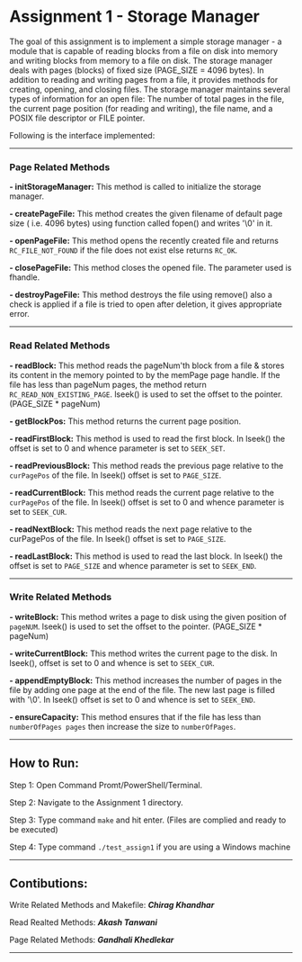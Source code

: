 # Assignment 1 - Storage Manager 

The goal of this assignment is to implement a simple storage manager - a module that is capable of reading blocks from a file on disk into 
memory and writing blocks from memory to a file on disk. The storage manager deals with pages (blocks) of fixed size (PAGE_SIZE = 4096 bytes). 
In addition to reading and writing pages from a file, it provides methods for creating, opening, and closing files. 
The storage manager maintains several types of information for an open file: The number of total pages in the file, the current page position 
(for reading and writing), the file name, and a POSIX file descriptor or FILE pointer.

Following is the interface implemented:

-----------------------------------------------------------------------------------------------------------------
### Page Related Methods

**- initStorageManager:**
This method is called to initialize the storage manager.

**- createPageFile:**
This method creates the given filename of default page size ( i.e. 4096 bytes) using function called fopen() and writes '\0' in it.

**- openPageFile:**
This method opens the recently created file and returns ```RC_FILE_NOT_FOUND``` if the file does not exist else returns ```RC_OK```.

**- closePageFile:**
This method closes the opened file. The parameter used is fhandle.

**- destroyPageFile:**
This method destroys the file using remove() also a check is applied if a file is tried to open after deletion, it gives appropriate error.

-----------------------------------------------------------------------------------------------------------------
### Read Related Methods

**- readBlock:**
This method reads the pageNum'th block from a file & stores its content in the memory pointed to by the memPage page handle. 
If the file has less than pageNum pages, the method return ```RC_READ_NON_EXISTING_PAGE```. lseek() is used to set the offset to the pointer. (PAGE_SIZE * pageNum)

**- getBlockPos:**
This method returns the current page position.

**- readFirstBlock:**
This method is used to read the first block. In lseek() the offset is set to 0 and whence parameter is set to ```SEEK_SET```.

**- readPreviousBlock:**
This method reads the previous page relative to the ```curPagePos``` of the file. In lseek() offset is set to ```PAGE_SIZE```.

**- readCurrentBlock:**
This method reads the current page relative to the ```curPagePos``` of the file. In lseek() offset is set to 0 and whence parameter is set to ```SEEK_CUR```.

**- readNextBlock:**
This method reads the next page relative to the curPagePos of the file. In lseek() offset is set to ```PAGE_SIZE```.

**- readLastBlock:**
This method is used to read the last block. In lseek() the offset is set to ```PAGE_SIZE``` and whence parameter is set to ```SEEK_END```.

-----------------------------------------------------------------------------------------------------------------
### Write Related Methods

**- writeBlock:**
This method writes a page to disk using the given position of ```pageNUM```. lseek() is used to set the offset to the pointer. (PAGE_SIZE * pageNum)

**- writeCurrentBlock:**
This method writes the current page to the disk. In lseek(), offset is set to 0 and whence is set to ```SEEK_CUR```.

**- appendEmptyBlock:**
This method increases the number of pages in the file by adding one page at the end of the file. The new last page is filled with '\0'. 
In lseek() offset is set to 0 and whence is set to ```SEEK_END```.

**- ensureCapacity:**
This method ensures that if the file has less than ```numberOfPages pages``` then increase the size to ```numberOfPages```.

-----------------------------------------------------------------------------------------------------------------

## How to Run:
Step 1: Open Command Promt/PowerShell/Terminal.

Step 2: Navigate to the Assignment 1 directory.

Step 3: Type command ```make``` and hit enter. (Files are complied and ready to be executed)

Step 4: Type command ```./test_assign1``` if you are using a Windows machine

-----------------------------------------------------------------------------------------------------------------

## Contibutions: 

Write Related Methods and Makefile: ***Chirag Khandhar***

Read Realted Methods: ***Akash Tanwani***

Page Related Methods: ***Gandhali Khedlekar***

-----------------------------------------------------------------------------------------------------------------
